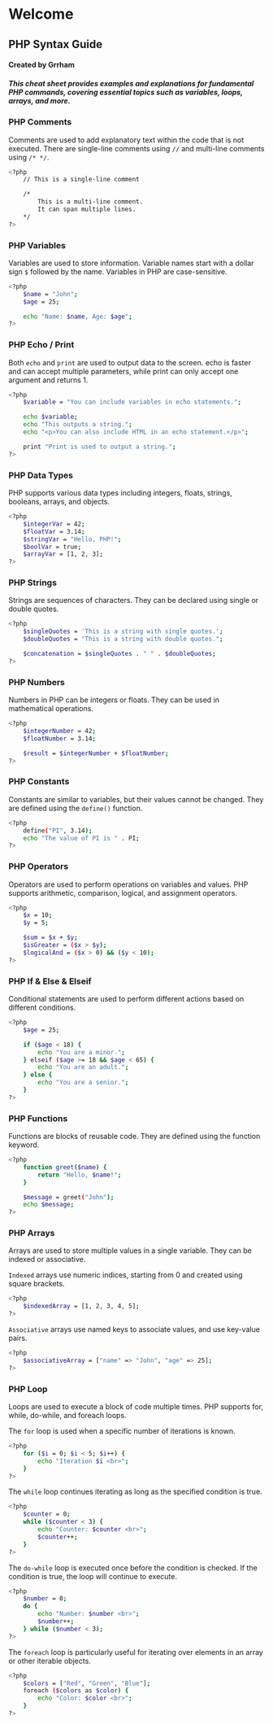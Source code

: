 #                   **Welcome**
##                PHP Syntax Guide
####                 Created by Grrham
##### This cheat sheet provides examples and explanations for fundamental PHP commands, covering essential topics such as variables, loops, arrays, and more.

### PHP Comments
Comments are used to add explanatory text within the code that is not executed. There are single-line comments using `//` and multi-line comments using `/* */`.

```bash
<?php
    // This is a single-line comment

    /*
        This is a multi-line comment.
        It can span multiple lines.
    */
?>
```

### PHP Variables
Variables are used to store information. Variable names start with a dollar sign `$` followed by the name. Variables in PHP are case-sensitive.

```bash
<?php
    $name = "John";
    $age = 25;

    echo "Name: $name, Age: $age";
?>
```

### PHP Echo / Print
Both `echo` and `print` are used to output data to the screen. echo is faster and can accept multiple parameters, while print can only accept one argument and returns 1.

```bash
<?php
    $variable = "You can include variables in echo statements.";

    echo $variable;
    echo "This outputs a string.";
    echo "<p>You can also include HTML in an echo statement.</p>";

    print "Print is used to output a string.";
?>
```
### PHP Data Types
PHP supports various data types including integers, floats, strings, booleans, arrays, and objects.
```bash
<?php
    $integerVar = 42;
    $floatVar = 3.14;
    $stringVar = "Hello, PHP!";
    $boolVar = true;
    $arrayVar = [1, 2, 3];
?>
```
### PHP Strings
Strings are sequences of characters. They can be declared using single or double quotes.
```bash
<?php
    $singleQuotes = 'This is a string with single quotes.';
    $doubleQuotes = "This is a string with double quotes.";

    $concatenation = $singleQuotes . " " . $doubleQuotes;
?>
```
### PHP Numbers
Numbers in PHP can be integers or floats. They can be used in mathematical operations.
```bash
<?php
    $integerNumber = 42;
    $floatNumber = 3.14;

    $result = $integerNumber + $floatNumber;
?>
```
### PHP Constants
Constants are similar to variables, but their values cannot be changed. They are defined using the `define()` function.
```bash
<?php
    define("PI", 3.14);
    echo "The value of PI is " . PI;
?>
```

### PHP Operators
Operators are used to perform operations on variables and values. PHP supports arithmetic, comparison, logical, and assignment operators.
```bash
<?php
    $x = 10;
    $y = 5;

    $sum = $x + $y;
    $isGreater = ($x > $y);
    $logicalAnd = ($x > 0) && ($y < 10);
?>
```
### PHP If & Else & Elseif
Conditional statements are used to perform different actions based on different conditions.
```bash
<?php
    $age = 25;

    if ($age < 18) {
        echo "You are a minor.";
    } elseif ($age >= 18 && $age < 65) {
        echo "You are an adult.";
    } else {
        echo "You are a senior.";
    }
?>
```
### PHP Functions
Functions are blocks of reusable code. They are defined using the function keyword.
```bash
<?php
    function greet($name) {
        return "Hello, $name!";
    }

    $message = greet("John");
    echo $message;
?>
```
### PHP Arrays
Arrays are used to store multiple values in a single variable. They can be indexed or associative.

`Indexed` arrays use numeric indices, starting from 0 and created using square brackets.
```bash
<?php
    $indexedArray = [1, 2, 3, 4, 5];
?>
```
`Associative` arrays use named keys to associate values, and use key-value pairs.
```bash
<?php
    $associativeArray = ["name" => "John", "age" => 25];
?>
```
### PHP Loop
Loops are used to execute a block of code multiple times. PHP supports for, while, do-while, and foreach loops.

The `for` loop is used when a specific number of iterations is known.
```bash
<?php
    for ($i = 0; $i < 5; $i++) {
        echo "Iteration $i <br>";
    }
?>
```
The `while` loop continues iterating as long as the specified condition is true.
```bash
<?php
    $counter = 0;
    while ($counter < 3) {
        echo "Counter: $counter <br>";
        $counter++;
    }
?>
```
The `do-while` loop is executed once before the condition is checked. If the condition is true, the loop will continue to execute.
```bash
<?php
    $number = 0;
    do {
        echo "Number: $number <br>";
        $number++;
    } while ($number < 3);
?>
```

The `foreach` loop is particularly useful for iterating over elements in an array or other iterable objects.
```bash
<?php
    $colors = ["Red", "Green", "Blue"];
    foreach ($colors as $color) {
        echo "Color: $color <br>";
    }
?>
```
